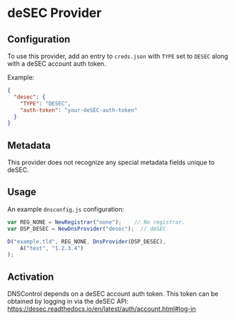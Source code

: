 # deSEC Provider
## Configuration

To use this provider, add an entry to `creds.json` with `TYPE` set to `DESEC`
along with a deSEC account auth token.

Example:

```json
{
  "desec": {
    "TYPE": "DESEC",
    "auth-token": "your-deSEC-auth-token"
  }
}
```

## Metadata
This provider does not recognize any special metadata fields unique to deSEC.

## Usage
An example `dnsconfig.js` configuration:

```javascript
var REG_NONE = NewRegistrar("none");    // No registrar.
var DSP_DESEC = NewDnsProvider("desec");  // deSEC

D("example.tld", REG_NONE, DnsProvider(DSP_DESEC),
    A("test", "1.2.3.4")
);
```

## Activation
DNSControl depends on a deSEC account auth token.
This token can be obtained by logging in via the deSEC API: https://desec.readthedocs.io/en/latest/auth/account.html#log-in
